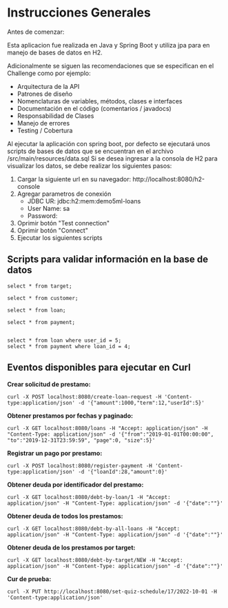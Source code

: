 # Instrucciones Generales

Antes de comenzar:

Esta aplicacion fue realizada en Java y Spring Boot y utiliza jpa para en manejo de bases de datos en H2.

Adicionalmente se siguen las recomendaciones que se especifican en el Challenge como por ejemplo:
- Arquitectura de la API
- Patrones de diseño
- Nomenclaturas de variables, métodos, clases e interfaces
- Documentación en el código (comentarios / javadocs)
- Responsabilidad de Clases
- Manejo de errores
- Testing / Cobertura


Al ejecutar la aplicación con spring boot, por defecto se ejecutará unos scripts de bases de datos que se encuentran en el archivo /src/main/resources/data.sql
Si se desea ingresar a la consola de H2 para visualizar los datos, se debe realizar los siguientes pasos:

1. Cargar la siguiente url en su navegador: http://localhost:8080/h2-console
2. Agregar parametros de conexión
	- JDBC UR: jdbc:h2:mem:demo5ml-loans
	- User Name: sa
	- Password:
3. Oprimir botón "Test connection"
3. Oprimir botón "Connect"
4. Ejecutar los siguientes scripts


## Scripts para validar información en la base de datos

```
select * from target;

select * from customer;

select * from loan;

select * from payment;


select * from loan where user_id = 5;
select * from payment where loan_id = 4;

```

## Eventos disponibles para ejecutar en Curl

**Crear solicitud de prestamo:**

```
curl -X POST localhost:8080/create-loan-request -H 'Content-type:application/json' -d '{"amount":1000,"term":12,"userId":5}'
```
**Obtener prestamos por fechas y paginado:**

```
curl -X GET localhost:8080/loans -H "Accept: application/json" -H "Content-Type: application/json" -d '{"from":"2019-01-01T00:00:00", "to":"2019-12-31T23:59:59", "page":0, "size":5}'
```
**Registrar un pago por prestamo:**

```
curl -X POST localhost:8080/register-payment -H 'Content-type:application/json' -d '{"loanId":28,"amount":0}'
```

**Obtener deuda por identificador del prestamo:**

```
curl -X GET localhost:8080/debt-by-loan/1 -H "Accept: application/json" -H "Content-Type: application/json" -d '{"date":""}'
```

**Obtener deuda de todos los prestamos:**

```
curl -X GET localhost:8080/debt-by-all-loans -H "Accept: application/json" -H "Content-Type: application/json" -d '{"date":""}'
```

**Obtener deuda de los prestamos por target:**

```
curl -X GET localhost:8080/debt-by-target/NEW -H "Accept: application/json" -H "Content-Type: application/json" -d '{"date":""}'
```


**Cur de prueba:**

```
curl -X PUT http://localhost:8080/set-quiz-schedule/17/2022-10-01 -H 'Content-type:application/json'
```
